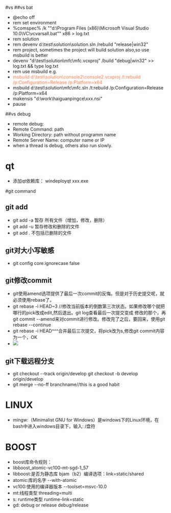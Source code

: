 #vs
##vs bat
* @echo off
* rem set environment
* %comspec% /k ""d:\Program Files (x86)\Microsoft Visual Studio 10.0\VC\vcvarsall.bat"" x86 > log.txt
* rem solution
* rem devenv d:\test\solution\solution.sln /rebuild "release|win32"
* rem project, sometimes the project will build solution also,so use msbuild is better
* devenv "d:\test\solution\mfc\mfc.vcxproj" /build "debug|win32" >> log.txt && type log.txt
* rem use msbuild e.g.
* <font color=#FF7F50>msbuild d:\test\solution\console2\console2.vcxproj /t:rebuild /p:Configuration=Release /p:Platform=x64</font>
* msbuild d:\test\solution\mfc\mfc.sln /t:rebuild /p:Configuration=Release /p:Platform=x64
* makensis "d:\work\haiguanpingce\xxx.nsi"
* pause

##vs debug
* remote debug:  
* Remote Command: path
* Working Directory: path without programm name
* Remote Server Name: computer name or IP
* when a thread is debug, others also run slowly.

# qt
* 添加qt依赖库： windeployqt xxx.exe

#git command
## git add
- git add -a 暂存 所有文件（增加，修改，删除）
- git add -u 暂存修改和删除的文件
- git add . 不包括已删除的文件

## git对大小写敏感
- git config core.ignorecase false

## git修改commit
- git使用amend选项提供了最后一次commit的反悔。但是对于历史提交呢，就必须使用rebase了。
- git rebase -i HEAD~3 //修改当前版本的倒数第三次状态。如果修改哪个就把哪行的pick改成edit,然后退出。git log查看最后一次提交变成   修改的那个，再git commit --amend来对commit进行修改。修改完了之后，要回来，使用git rebase --continue
- git rebase -i HEAD^^^合并最后三次提交，将pick改为s,修改git commit内容为一个，OK
- ![](https://github.com/atlantiswang/picture/blob/master/rebase.png)

## git下载远程分支
- git checkout --track origin/develop   git checkout -b develop origin/develop
- git merge --no-ff branchname//this is a good habit

# LINUX
- mingw:（Minimalist GNU for Windows）是windows下的Linux环境，在bash中进入windows目录下，输入: /盘符

# BOOST
- boost库命令规则：
- libboost_atomic-vc100-mt-sgd-1_57
- libboost:是否为静态库 bjam（b2）编译选项：link=static/shared
- atomic:库的名字  --with-atomic
- vc100:使用的编译器版本  --toolset=msvc-10.0
- mt:线程类型 threading=multi
- s: runtime类型 runtime-link=static
- gd: debug or release debug/release
